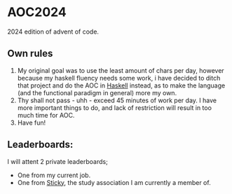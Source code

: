 # AOC2024
2024 edition of advent of code.

## Own rules
1. My original goal was to use the least amount of chars per day, however because my haskell fluency needs some work, i have decided to ditch that project and do the AOC in [Haskell](https://www.haskell.org/) instead, as to make the language (and the functional paradigm in general) more my own.
2. Thy shall not pass - uhh - exceed 45 minutes of work per day. I have more important things to do, and lack of restriction will result in too much time for AOC.
3. Have fun!

## Leaderboards:
I will attent 2 private leaderboards;
- One from my current job.
- One from [Sticky](https://svsticky.nl/), the study association I am currently a member of.